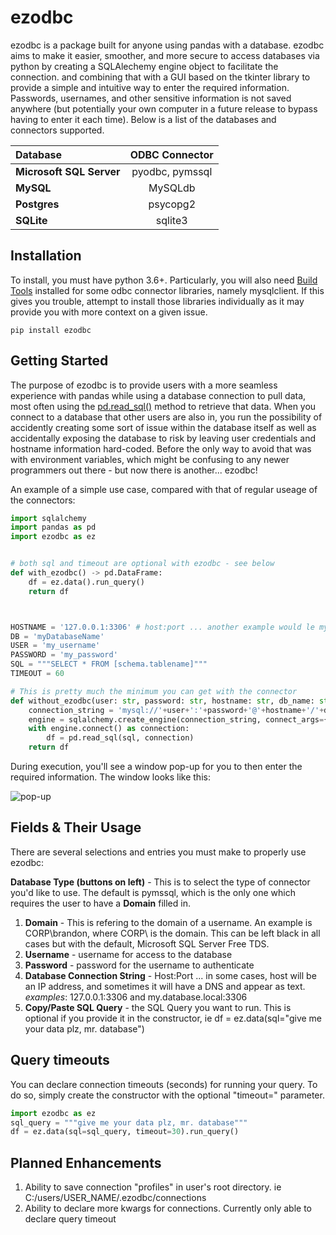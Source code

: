 # ezodbc

ezodbc is a package built for anyone using pandas with a database. ezodbc aims to make it easier, smoother, and more secure to access databases via python by creating a SQLAlechemy engine object to facilitate the connection. and combining that with a GUI based on the tkinter library to provide a simple and intuitive way to enter the required information. Passwords, usernames, and other sensitive information is not saved anywhere (but potentially your own computer in a future release to bypass having to enter it each time). Below is a list of the databases and connectors supported.


| Database                   |  ODBC Connector  | 
|:---------------------------|:----------------:|
| **Microsoft SQL Server**   | pyodbc, pymssql  |
| **MySQL**                  | MySQLdb          |
| **Postgres**               | psycopg2         |
| **SQLite**                 | sqlite3          |


## Installation

To install, you must have python 3.6+. Particularly, you will also need [Build Tools](https://www.microsoft.com/en-us/download/details.aspx?id=58317) installed for some odbc connector libraries, namely mysqlclient. If this gives you trouble, attempt to install those libraries individually as it may provide you with more context on a given issue.

`pip install ezodbc`




## Getting Started

The purpose of ezodbc is to provide users with a more seamless experience with pandas while using a database connection to pull data, most often using the [pd.read_sql()](https://pandas.pydata.org/pandas-docs/stable/reference/api/pandas.read_sql.html) method to retrieve that data. When you connect to a database that other users are also in, you run the possibility of accidently creating some sort of issue within the database itself as well as accidentally exposing the database to risk by leaving user credentials and hostname information hard-coded. Before the only way to avoid that was with environment variables, which might be confusing to any newer programmers out there - but now there is another... ezodbc!

An example of a simple use case, compared with that of regular useage of the connectors:
```python
import sqlalchemy
import pandas as pd
import ezodbc as ez


# both sql and timeout are optional with ezodbc - see below
def with_ezodbc() -> pd.DataFrame:
    df = ez.data().run_query()
    return df



HOSTNAME = '127.0.0.1:3306' # host:port ... another example would le my.database.local:3306 if there is a DNS
DB = 'myDatabaseName'
USER = 'my_username'
PASSWORD = 'my_password'
SQL = """SELECT * FROM [schema.tablename]"""
TIMEOUT = 60

# This is pretty much the minimum you can get with the connector
def without_ezodbc(user: str, password: str, hostname: str, db_name: str, sql: str, timeout: int = 30) -> pd.DataFrame:
    connection_string = 'mysql://'+user+':'+password+'@'+hostname+'/'+db_name
    engine = sqlalchemy.create_engine(connection_string, connect_args={'connect_timeout': 30}})
    with engine.connect() as connection:
        df = pd.read_sql(sql, connection)
    return df

```

During execution, you'll see a window pop-up for you to then enter the required information. The window looks like this:


![pop-up](https://github.com/Brontomerus/ezodbc/imgs/master/popup.JPG?raw=true)



## Fields & Their Usage

There are several selections and entries you must make to properly use ezodbc:

__Database Type (buttons on left)__ - This is to select the type of connector you'd like to use. The default is pymssql, which is the only one which requires the user to have a __Domain__ filled in.

1. __Domain__ - This is refering to the domain of a username. An example is CORP\brandon, where CORP\ is the domain. This can be left black in all cases but with the default, Microsoft SQL Server Free TDS.
2. __Username__ - username for access to the database
3. __Password__ - password for the username to authenticate
4. __Database Connection String__ - Host:Port ... in some cases, host will be an IP address, and sometimes it will have a DNS and appear as text. _examples_: 127.0.0.1:3306 and my.database.local:3306
5. __Copy/Paste SQL Query__ - the SQL Query you want to run. This is optional if you provide it in the constructor, ie df = ez.data(sql="give me your data plz, mr. database")


## Query timeouts

You can declare connection timeouts (seconds) for running your query. To do so, simply create the constructor with the optional "timeout=" parameter.

```python
import ezodbc as ez
sql_query = """give me your data plz, mr. database"""
df = ez.data(sql=sql_query, timeout=30).run_query()
```


## Planned Enhancements

1. Ability to save connection "profiles" in user's root directory. ie C:/users/USER_NAME/.ezodbc/connections
2. Ability to declare more kwargs for connections. Currently only able to declare query timeout


